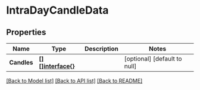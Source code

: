 # IntraDayCandleData

## Properties
Name | Type | Description | Notes
------------ | ------------- | ------------- | -------------
**Candles** | [**[][]interface{}**](array.md) |  | [optional] [default to null]

[[Back to Model list]](../README.md#documentation-for-models) [[Back to API list]](../README.md#documentation-for-api-endpoints) [[Back to README]](../README.md)

